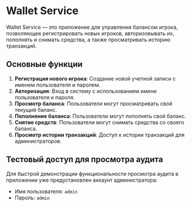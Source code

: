 # Wallet Service

Wallet Service — это приложение для управления балансом игрока, позволяющее регистрировать новых игроков, авторизовывать их, пополнять и снимать средства, а также просматривать историю транзакций.

## Основные функции

1. **Регистрация нового игрока**: Создание новой учетной записи с именем пользователя и паролем.
2. **Авторизация**: Вход в систему с использованием имени пользователя и пароля.
3. **Просмотр баланса**: Пользователи могут просматривать свой текущий баланс.
4. **Пополнение баланса**: Пользователи могут пополнять свой баланс.
5. **Снятие средств**: Пользователи могут снимать средства со своего баланса.
6. **Просмотр истории транзакций**: Доступ к истории транзакций для администраторов.


## Тестовый доступ для просмотра аудита

Для быстрой демонстрации функциональности просмотра аудита в приложении уже предустановлен аккаунт администратора:
- Имя пользователя: `admin`
- Пароль: `admin`
